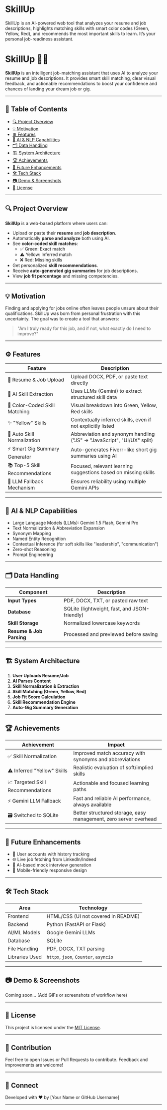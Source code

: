 # SkillUp
 SkillUp is an AI-powered web tool that analyzes your resume and job descriptions, highlights matching skills with smart color codes (Green, Yellow, Red), and recommends the most important skills to learn. It’s your personal job-readiness assistant.

# SkillUp 💼🚀

**SkillUp** is an intelligent job-matching assistant that uses AI to analyze your resume and job descriptions. It provides smart skill matching, clear visual feedback, and actionable recommendations to boost your confidence and chances of landing your dream job or gig.

---

## 📌 Table of Contents
- [🔍 Project Overview](#-project-overview)
- [💡 Motivation](#-motivation)
- [⚙️ Features](#️-features)
- [🧠 AI & NLP Capabilities](#-ai--nlp-capabilities)
- [🗂️ Data Handling](#️-data-handling)
- [🏗️ System Architecture](#️-system-architecture)
- [🏆 Achievements](#-achievements)
- [🔮 Future Enhancements](#-future-enhancements)
- [🛠️ Tech Stack](#️-tech-stack)
- [📷 Demo & Screenshots](#-demo--screenshots)
- [📄 License](#-license)

---

## 🔍 Project Overview
**SkillUp** is a web-based platform where users can:
- Upload or paste their **resume** and **job description**.
- Automatically **parse and analyze** both using AI.
- See **color-coded skill matches**: 
  - ✅ Green: Exact match
  - ⚠️ Yellow: Inferred match
  - ❌ Red: Missing skills
- Get personalized **skill recommendations**.
- Receive **auto-generated gig summaries** for job descriptions.
- View **job fit percentage** and missing competencies.

---

## 💡 Motivation
Finding and applying for jobs online often leaves people unsure about their qualifications. SkillUp was born from personal frustration with this uncertainty. The goal was to create a tool that answers:
> "Am I truly ready for this job, and if not, what exactly do I need to improve?"

---

## ⚙️ Features

| Feature                          | Description                                                                 |
|----------------------------------|-----------------------------------------------------------------------------|
| 📄 Resume & Job Upload           | Upload DOCX, PDF, or paste text directly                                    |
| 🤖 AI Skill Extraction           | Uses LLMs (Gemini) to extract structured skill data                         |
| 🎨 Color-Coded Skill Matching    | Visual breakdown into Green, Yellow, Red skills                             |
| ✨ "Yellow" Skills               | Contextually inferred skills, even if not explicitly listed                 |
| 🧠 Auto Skill Normalization      | Abbreviation and synonym handling ("JS" → "JavaScript", "UI/UX" split)     |
| ⚡ Smart Gig Summary Generator   | Auto-generates Fiverr-like short gig summaries using AI                    |
| 📚 Top-5 Skill Recommendations  | Focused, relevant learning suggestions based on missing skills             |
| 🔁 LLM Fallback Mechanism        | Ensures reliability using multiple Gemini APIs                             |

---

## 🧠 AI & NLP Capabilities
- Large Language Models (LLMs): Gemini 1.5 Flash, Gemini Pro
- Text Normalization & Abbreviation Expansion
- Synonym Mapping
- Named Entity Recognition
- Contextual Inference (for soft skills like "leadership", "communication")
- Zero-shot Reasoning
- Prompt Engineering

---

## 🗂️ Data Handling

| Component      | Description |
|----------------|-------------|
| **Input Types** | PDF, DOCX, TXT, or pasted raw text |
| **Database**    | SQLite (lightweight, fast, and JSON-friendly) |
| **Skill Storage** | Normalized lowercase keywords |
| **Resume & Job Parsing** | Processed and previewed before saving |

---

## 🏗️ System Architecture

1. **User Uploads Resume/Job**
2. **AI Parses Content**
3. **Skill Normalization & Extraction**
4. **Skill Matching (Green, Yellow, Red)**
5. **Job Fit Score Calculation**
6. **Skill Recommendation Engine**
7. **Auto-Gig Summary Generation**

---

## 🏆 Achievements

| Achievement                        | Impact                                                                 |
|------------------------------------|------------------------------------------------------------------------|
| ✅ Skill Normalization              | Improved match accuracy with synonyms and abbreviations                |
| ⚠️ Inferred "Yellow" Skills        | Realistic evaluation of soft/implied skills                            |
| 📈 Targeted Skill Recommendations | Actionable and focused learning paths                                  |
| ⚡ Gemini LLM Fallback              | Fast and reliable AI performance, always available                     |
| 🗃️ Switched to SQLite              | Better structured storage, easy management, zero server overhead       |

---

## 🔮 Future Enhancements

- 👤 User accounts with history tracking
- 🌐 Live job fetching from LinkedIn/Indeed
- 🎤 AI-based mock interview generation
- 📱 Mobile-friendly responsive design

---

## 🛠️ Tech Stack

| Area               | Technology                             |
|--------------------|-----------------------------------------|
| Frontend           | HTML/CSS (UI not covered in README)     |
| Backend            | Python (FastAPI or Flask)               |
| AI/ML Models       | Google Gemini LLMs                      |
| Database           | SQLite                                  |
| File Handling      | PDF, DOCX, TXT parsing                  |
| Libraries Used     | `httpx`, `json`, `Counter`, `asyncio`  |

---

## 📷 Demo & Screenshots

Coming soon... (Add GIFs or screenshots of workflow here)

---

## 📄 License

This project is licensed under the [MIT License](LICENSE).

---

## 🙌 Contribution

Feel free to open Issues or Pull Requests to contribute. Feedback and improvements are welcome!

---

## 🔗 Connect

Developed with ❤️ by [Your Name or GitHub Username]

---
